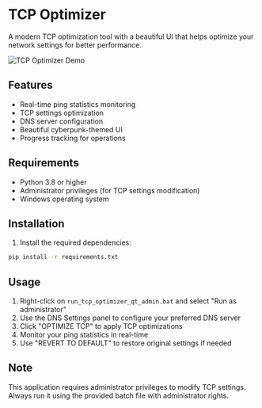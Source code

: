 # TCP Optimizer

A modern TCP optimization tool with a beautiful UI that helps optimize your network settings for better performance.

![TCP Optimizer Demo](optimised_app.gif)

## Features

- Real-time ping statistics monitoring
- TCP settings optimization
- DNS server configuration
- Beautiful cyberpunk-themed UI
- Progress tracking for operations

## Requirements

- Python 3.8 or higher
- Administrator privileges (for TCP settings modification)
- Windows operating system

## Installation

1. Install the required dependencies:
```bash
pip install -r requirements.txt
```

## Usage

1. Right-click on `run_tcp_optimizer_qt_admin.bat` and select "Run as administrator"
2. Use the DNS Settings panel to configure your preferred DNS server
3. Click "OPTIMIZE TCP" to apply TCP optimizations
4. Monitor your ping statistics in real-time
5. Use "REVERT TO DEFAULT" to restore original settings if needed

## Note

This application requires administrator privileges to modify TCP settings. Always run it using the provided batch file with administrator rights.
